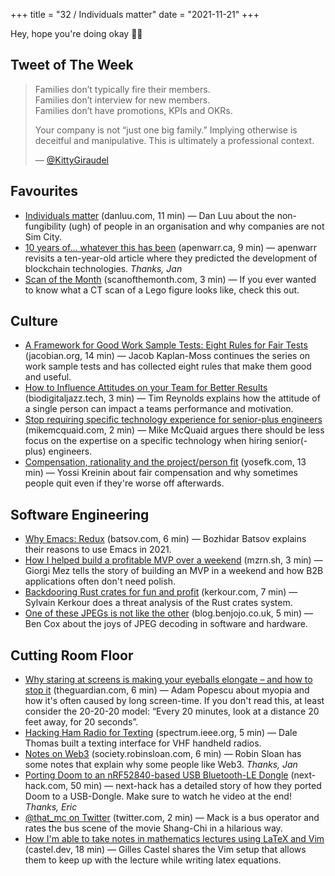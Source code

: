 +++
title = "32 / Individuals matter"
date = "2021-11-21"
+++

Hey, hope you're doing okay ✌🏻

## Tweet of The Week
> Families don’t typically fire their members.  
> Families don’t interview for new members.  
> Families don’t have promotions, KPIs and OKRs.
>
> Your company is not “just one big family.” Implying otherwise is deceitful and manipulative. This is ultimately a professional context.
>
> — [@KittyGiraudel](https://twitter.com/KittyGiraudel/status/1461013603662848000)

## Favourites
* [Individuals matter](https://danluu.com/people-matter/) (danluu.com, 11 min) — Dan Luu about the non-fungibility (ugh) of people in an organisation and why companies are not Sim City.
* [10 years of... whatever this has been](https://apenwarr.ca/log/20211117) (apenwarr.ca, 9 min) — apenwarr revisits a ten-year-old article where they predicted the development of blockchain technologies. _Thanks, Jan_
* [Scan of the Month](https://www.scanofthemonth.com) (scanofthemonth.com, 3 min) — If you ever wanted to know what a CT scan of a Lego figure looks like, check this out.

## Culture
* [A Framework for Good Work Sample Tests: Eight Rules for Fair Tests](https://jacobian.org/2021/nov/17/wst-framework/) (jacobian.org, 14 min) — Jacob Kaplan-Moss continues the series on work sample tests and has collected eight rules that make them good and useful.
* [How to Influence Attitudes on your Team for Better Results](https://www.biodigitaljazz.tech/p/how-to-influence-attitudes-on-your) (biodigitaljazz.tech, 3 min) — Tim Reynolds explains how the attitude of a single person can impact a teams performance and motivation. 
* [Stop requiring specific technology experience for senior-plus engineers](https://mikemcquaid.com/2021/11/08/stop-requiring-specific-technology-experience-for-senior-plus-engineers) (mikemcquaid.com, 2 min) — Mike McQuaid argues there should be less focus on the expertise on a specific technology when hiring senior(-plus) engineers.
* [Compensation, rationality and the project/person fit](https://yosefk.com/blog/compensation-rationality-and-the-projectperson-fit.html) (yosefk.com, 13 min) — Yossi Kreinin about fair compensation and why sometimes people quit even if they're worse off afterwards.

## Software Engineering
* [Why Emacs: Redux](https://batsov.com/articles/2021/11/16/why-emacs-redux/) (batsov.com, 6 min) — Bozhidar Batsov explains their reasons to use Emacs in 2021.
* [How I helped build a profitable MVP over a weekend](https://mzrn.sh/2021/11/14/how-i-helped-build-a-profitable-mvp-over-a-weekend) (mzrn.sh, 3 min) — Giorgi Mez tells the story of building an MVP in a weekend and how B2B applications often don't need polish.
* [Backdooring Rust crates for fun and profit](https://kerkour.com/rust-crate-backdoor/) (kerkour.com, 7 min) — Sylvain Kerkour does a threat analysis of the Rust crates system.
* [One of these JPEGs is not like the other](https://blog.benjojo.co.uk/post/not-all-jpegs-are-the-same) (blog.benjojo.co.uk, 5 min) — Ben Cox about the joys of JPEG decoding in software and hardware. 

## Cutting Room Floor
* [Why staring at screens is making your eyeballs elongate – and how to stop it](https://www.theguardian.com/society/2021/nov/14/eyeballs-screens-vision-nearsightedness-myopia) (theguardian.com, 6 min) — Adam Popescu about myopia and how it's often caused by long screen-time. If you don't read this, at least consider the 20-20-20 model: “Every 20 minutes, look at a distance 20 feet away, for 20 seconds”.
* [Hacking Ham Radio for Texting](https://spectrum.ieee.org/ham-radio-text-hacking) (spectrum.ieee.org, 5 min) — Dale Thomas built a texting interface for VHF handheld radios.
* [Notes on Web3](https://society.robinsloan.com/archive/notes-on-web3/) (society.robinsloan.com, 6 min) — Robin Sloan has some notes that explain why some people like Web3. _Thanks, Jan_
* [Porting Doom to an nRF52840-based USB Bluetooth-LE Dongle](https://next-hack.com/index.php/2021/11/13/porting-doom-to-an-nrf52840-based-usb-bluetooth-le-dongle/) (next-hack.com, 50 min) — next-hack has a detailed story of how they ported Doom to a USB-Dongle. Make sure to watch he video at the end! _Thanks, Eric_
* [@that_mc on Twitter](https://twitter.com/that_mc/status/1459613123590066180) (twitter.com, 2 min) — Mack is a bus operator and rates the bus scene of the movie Shang-Chi in a hilarious way.
* [How I'm able to take notes in mathematics lectures using LaTeX and Vim](https://castel.dev/post/lecture-notes-1) (castel.dev, 18 min) — Gilles Castel shares the Vim setup that allows them to keep up with the lecture while writing latex equations.